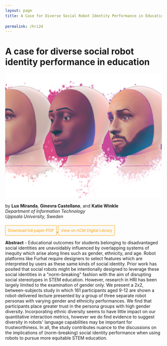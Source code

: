 ```yaml
---
layout: page
title: A Case for Diverse Social Robot Identity Performance in Education

permalink: /hri24
---
```


<style>

.btn {
  padding: 8px;
  border: 1px solid #ffa200;
  margin-top:6px;
  border-radius: 2px;
  background-color: #f9f9f9;
  cursor: pointer;
  text-decoration: none;
  color: #ffa200;
  transition: 0.3s;
}

.btn:hover {
  box-shadow: 0 0px 8px 0 #ffa200;
}

.nounderline:hover {
  text-decoration: none;
}

</style>



<h1>A case for diverse social robot identity performance in education</h1>
<img src="/images/furhat_faces.png" style="width: 100%; height: 400px; object-fit: cover; object-position:top;" alt="An artistically rendered image of a row of Furhat robot faces." >


by **Lux Miranda**, **Ginevra Castellano**, and **Katie Winkle** <br />
_Department of Information Technology_ <br />
_Uppsala University, Sweden_ <br />


<a class="nounderline" href="/publications/miranda_castellano_winkle_2024.pdf">
    <button class="btn">
        <i class="fas fa-file-alt"></i> Download full paper PDF
    </button>
</a>
<a class="nounderline" href="https://dl.acm.org/doi/10.1145/3610978.3640768">
    <button class="btn">
        <i class="ai ai-acmdl"></i> View on ACM Digital Library
    </button>
</a>



**Abstract** - Educational outcomes for students belonging to disadvantaged social identities are unavoidably influenced by overlapping systems of inequity which arise along lines such as gender, ethnicity, and age. Robot platforms like Furhat require designers to select features which are interpreted by users as these same kinds of social identity. Prior work has posited that social robots might be intentionally designed to leverage these social identities in a "norm-breaking" fashion with the aim of disrupting social stereotypes in STEM education. However, research in HRI has been largely limited to the examination of gender only. We present a 2x2, between-subjects study in which 161 participants aged 9-12 are shown a robot-delivered lecture presented by a group of three separate robot personas with varying gender and ethnicity performances. We find that participants place greater trust in the persona groups with high gender diversity. Incorporating ethnic diversity seems to have little impact on our quantitative interaction metrics, however we do find evidence to suggest diversity in robots' language capabilities may be important for trustworthiness. In all, the study contributes nuance to the discussions on the implications of (norm-breaking) social identity performance when using robots to pursue more equitable STEM education.


